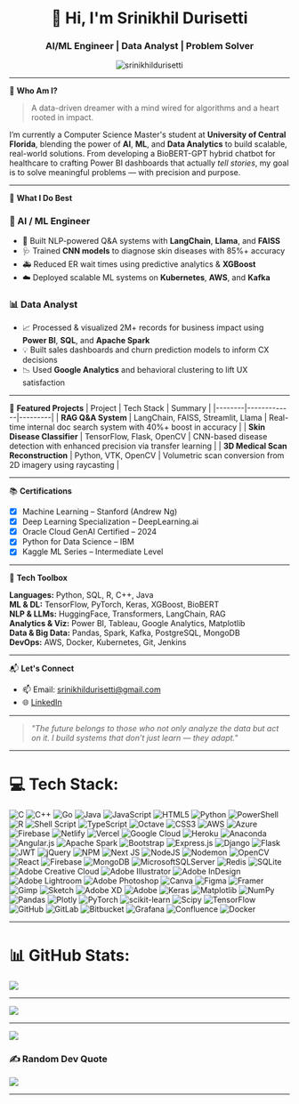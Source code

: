 <h1 align="center">👋 Hi, I'm Srinikhil Durisetti</h1>
<h3 align="center">AI/ML Engineer | Data Analyst | Problem Solver</h3>

<p align="center">
  <img src="https://komarev.com/ghpvc/?username=srinikhildurisetti&label=Profile%20views&color=0e75b6&style=flat" alt="srinikhildurisetti" />
</p>

---

🧠 **Who Am I?**
> A data-driven dreamer with a mind wired for algorithms and a heart rooted in impact.

I’m currently a Computer Science Master's student at **University of Central Florida**, blending the power of **AI**, **ML**, and **Data Analytics** to build scalable, real-world solutions. From developing a BioBERT-GPT hybrid chatbot for healthcare to crafting Power BI dashboards that actually *tell stories*, my goal is to solve meaningful problems — with precision and purpose.

---

📍 **What I Do Best**

### 🔬 AI / ML Engineer
- 🧠 Built NLP-powered Q&A systems with **LangChain**, **Llama**, and **FAISS**
- 🩺 Trained **CNN models** to diagnose skin diseases with 85%+ accuracy
- 🚑 Reduced ER wait times using predictive analytics & **XGBoost**
- ☁️ Deployed scalable ML systems on **Kubernetes**, **AWS**, and **Kafka**

### 📊 Data Analyst
- 📈 Processed & visualized 2M+ records for business impact using **Power BI**, **SQL**, and **Apache Spark**
- 💡 Built sales dashboards and churn prediction models to inform CX decisions
- 📉 Used **Google Analytics** and behavioral clustering to lift UX satisfaction

---

🚀 **Featured Projects**
| Project | Tech Stack | Summary |
|--------|-------------|---------|
| **RAG Q&A System** | LangChain, FAISS, Streamlit, Llama | Real-time internal doc search system with 40%+ boost in accuracy |
| **Skin Disease Classifier** | TensorFlow, Flask, OpenCV | CNN-based disease detection with enhanced precision via transfer learning |
| **3D Medical Scan Reconstruction** | Python, VTK, OpenCV | Volumetric scan conversion from 2D imagery using raycasting |

---

📚 **Certifications**
- [x] Machine Learning – Stanford (Andrew Ng)
- [x] Deep Learning Specialization – DeepLearning.ai
- [x] Oracle Cloud GenAI Certified – 2024
- [x] Python for Data Science – IBM
- [x] Kaggle ML Series – Intermediate Level

---

🔧 **Tech Toolbox**

**Languages:** Python, SQL, R, C++, Java  
**ML & DL:** TensorFlow, PyTorch, Keras, XGBoost, BioBERT  
**NLP & LLMs:** HuggingFace, Transformers, LangChain, RAG  
**Analytics & Viz:** Power BI, Tableau, Google Analytics, Matplotlib  
**Data & Big Data:** Pandas, Spark, Kafka, PostgreSQL, MongoDB  
**DevOps:** AWS, Docker, Kubernetes, Git, Jenkins  

---

📬 **Let's Connect**
- 📫 Email: [srinikhildurisetti@gmail.com](mailto:srinikhildurisetti@gmail.com)
- 🌐 [LinkedIn](https://www.linkedin.com/in/srinikhildurisetti)

---

> _"The future belongs to those who not only analyze the data but act on it. I build systems that don’t just learn — they adapt."_

---

# 💻 Tech Stack:
![C](https://img.shields.io/badge/c-%2300599C.svg?style=flat&logo=c&logoColor=white) ![C++](https://img.shields.io/badge/c++-%2300599C.svg?style=flat&logo=c%2B%2B&logoColor=white) ![Go](https://img.shields.io/badge/go-%2300ADD8.svg?style=flat&logo=go&logoColor=white) ![Java](https://img.shields.io/badge/java-%23ED8B00.svg?style=flat&logo=openjdk&logoColor=white) ![JavaScript](https://img.shields.io/badge/javascript-%23323330.svg?style=flat&logo=javascript&logoColor=%23F7DF1E) ![HTML5](https://img.shields.io/badge/html5-%23E34F26.svg?style=flat&logo=html5&logoColor=white) ![Python](https://img.shields.io/badge/python-3670A0?style=flat&logo=python&logoColor=ffdd54) ![PowerShell](https://img.shields.io/badge/PowerShell-%235391FE.svg?style=flat&logo=powershell&logoColor=white) ![R](https://img.shields.io/badge/r-%23276DC3.svg?style=flat&logo=r&logoColor=white) ![Shell Script](https://img.shields.io/badge/shell_script-%23121011.svg?style=flat&logo=gnu-bash&logoColor=white) ![TypeScript](https://img.shields.io/badge/typescript-%23007ACC.svg?style=flat&logo=typescript&logoColor=white) ![Octave](https://img.shields.io/badge/OCTAVE-darkblue?style=flat&logo=octave&logoColor=fcd683) ![CSS3](https://img.shields.io/badge/css3-%231572B6.svg?style=flat&logo=css3&logoColor=white) ![AWS](https://img.shields.io/badge/AWS-%23FF9900.svg?style=flat&logo=amazon-aws&logoColor=white) ![Azure](https://img.shields.io/badge/azure-%230072C6.svg?style=flat&logo=microsoftazure&logoColor=white) ![Firebase](https://img.shields.io/badge/firebase-%23039BE5.svg?style=flat&logo=firebase) ![Netlify](https://img.shields.io/badge/netlify-%23000000.svg?style=flat&logo=netlify&logoColor=#00C7B7) ![Vercel](https://img.shields.io/badge/vercel-%23000000.svg?style=flat&logo=vercel&logoColor=white) ![Google Cloud](https://img.shields.io/badge/GoogleCloud-%234285F4.svg?style=flat&logo=google-cloud&logoColor=white) ![Heroku](https://img.shields.io/badge/heroku-%23430098.svg?style=flat&logo=heroku&logoColor=white) ![Anaconda](https://img.shields.io/badge/Anaconda-%2344A833.svg?style=flat&logo=anaconda&logoColor=white) ![Angular.js](https://img.shields.io/badge/angular.js-%23E23237.svg?style=flat&logo=angularjs&logoColor=white) ![Apache Spark](https://img.shields.io/badge/Apache%20Spark-FDEE21?style=flat&logo=apachespark&logoColor=black) ![Bootstrap](https://img.shields.io/badge/bootstrap-%238511FA.svg?style=flat&logo=bootstrap&logoColor=white) ![Express.js](https://img.shields.io/badge/express.js-%23404d59.svg?style=flat&logo=express&logoColor=%2361DAFB) ![Django](https://img.shields.io/badge/django-%23092E20.svg?style=flat&logo=django&logoColor=white) ![Flask](https://img.shields.io/badge/flask-%23000.svg?style=flat&logo=flask&logoColor=white) ![JWT](https://img.shields.io/badge/JWT-black?style=flat&logo=JSON%20web%20tokens) ![jQuery](https://img.shields.io/badge/jquery-%230769AD.svg?style=flat&logo=jquery&logoColor=white) ![NPM](https://img.shields.io/badge/NPM-%23CB3837.svg?style=flat&logo=npm&logoColor=white) ![Next JS](https://img.shields.io/badge/Next-black?style=flat&logo=next.js&logoColor=white) ![NodeJS](https://img.shields.io/badge/node.js-6DA55F?style=flat&logo=node.js&logoColor=white) ![Nodemon](https://img.shields.io/badge/NODEMON-%23323330.svg?style=flat&logo=nodemon&logoColor=%BBDEAD) ![OpenCV](https://img.shields.io/badge/opencv-%23white.svg?style=flat&logo=opencv&logoColor=white) ![React](https://img.shields.io/badge/react-%2320232a.svg?style=flat&logo=react&logoColor=%2361DAFB) ![Firebase](https://img.shields.io/badge/firebase-a08021?style=flat&logo=firebase&logoColor=ffcd34) ![MongoDB](https://img.shields.io/badge/MongoDB-%234ea94b.svg?style=flat&logo=mongodb&logoColor=white) ![MicrosoftSQLServer](https://img.shields.io/badge/Microsoft%20SQL%20Server-CC2927?style=flat&logo=microsoft%20sql%20server&logoColor=white) ![Redis](https://img.shields.io/badge/redis-%23DD0031.svg?style=flat&logo=redis&logoColor=white) ![SQLite](https://img.shields.io/badge/sqlite-%2307405e.svg?style=flat&logo=sqlite&logoColor=white) ![Adobe Creative Cloud](https://img.shields.io/badge/Adobe%20Creative%20Cloud-DA1F26.svg?style=flat&logo=Adobe%20Creative%20Cloud&logoColor=white) ![Adobe Illustrator](https://img.shields.io/badge/adobe%20illustrator-%23FF9A00.svg?style=flat&logo=adobe%20illustrator&logoColor=white) ![Adobe InDesign](https://img.shields.io/badge/Adobe%20InDesign-49021F?style=flat&logo=adobeindesign&logoColor=FF3366) ![Adobe Lightroom](https://img.shields.io/badge/Adobe%20Lightroom-31A8FF.svg?style=flat&logo=Adobe%20Lightroom&logoColor=white) ![Adobe Photoshop](https://img.shields.io/badge/adobe%20photoshop-%2331A8FF.svg?style=flat&logo=adobe%20photoshop&logoColor=white) ![Canva](https://img.shields.io/badge/Canva-%2300C4CC.svg?style=flat&logo=Canva&logoColor=white) ![Figma](https://img.shields.io/badge/figma-%23F24E1E.svg?style=flat&logo=figma&logoColor=white) ![Framer](https://img.shields.io/badge/Framer-black?style=flat&logo=framer&logoColor=blue) ![Gimp](https://img.shields.io/badge/Gimp-657D8B?style=flat&logo=gimp&logoColor=FFFFFF) ![Sketch](https://img.shields.io/badge/Sketch-FFB387?style=flat&logo=sketch&logoColor=black) ![Adobe XD](https://img.shields.io/badge/Adobe%20XD-470137?style=flat&logo=Adobe%20XD&logoColor=#FF61F6) ![Adobe](https://img.shields.io/badge/adobe-%23FF0000.svg?style=flat&logo=adobe&logoColor=white) ![Keras](https://img.shields.io/badge/Keras-%23D00000.svg?style=flat&logo=Keras&logoColor=white) ![Matplotlib](https://img.shields.io/badge/Matplotlib-%23ffffff.svg?style=flat&logo=Matplotlib&logoColor=black) ![NumPy](https://img.shields.io/badge/numpy-%23013243.svg?style=flat&logo=numpy&logoColor=white) ![Pandas](https://img.shields.io/badge/pandas-%23150458.svg?style=flat&logo=pandas&logoColor=white) ![Plotly](https://img.shields.io/badge/Plotly-%233F4F75.svg?style=flat&logo=plotly&logoColor=white) ![PyTorch](https://img.shields.io/badge/PyTorch-%23EE4C2C.svg?style=flat&logo=PyTorch&logoColor=white) ![scikit-learn](https://img.shields.io/badge/scikit--learn-%23F7931E.svg?style=flat&logo=scikit-learn&logoColor=white) ![Scipy](https://img.shields.io/badge/SciPy-%230C55A5.svg?style=flat&logo=scipy&logoColor=%white) ![TensorFlow](https://img.shields.io/badge/TensorFlow-%23FF6F00.svg?style=flat&logo=TensorFlow&logoColor=white) ![GitHub](https://img.shields.io/badge/github-%23121011.svg?style=flat&logo=github&logoColor=white) ![GitLab](https://img.shields.io/badge/gitlab-%23181717.svg?style=flat&logo=gitlab&logoColor=white) ![Bitbucket](https://img.shields.io/badge/bitbucket-%230047B3.svg?style=flat&logo=bitbucket&logoColor=white) ![Grafana](https://img.shields.io/badge/grafana-%23F46800.svg?style=flat&logo=grafana&logoColor=white) ![Confluence](https://img.shields.io/badge/confluence-%23172BF4.svg?style=flat&logo=confluence&logoColor=white) ![Docker](https://img.shields.io/badge/docker-%230db7ed.svg?style=flat&logo=docker&logoColor=white)

---

# 📊 GitHub Stats:
![](https://github-readme-stats.vercel.app/api?username=srinikhil&theme=merko&hide_border=false&include_all_commits=true&count_private=false)<br/>

---

![](https://github-readme-streak-stats.herokuapp.com/?user=srinikhil&theme=merko&hide_border=false)<br/>

---

![](https://github-readme-stats.vercel.app/api/top-langs/?username=srinikhil&theme=merko&hide_border=false&include_all_commits=true&count_private=false&layout=compact)

### ✍️ Random Dev Quote
![](https://quotes-github-readme.vercel.app/api?type=horizontal&theme=radical)

---
